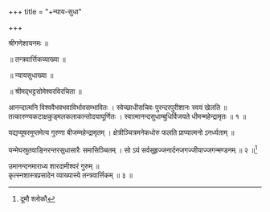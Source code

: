 +++
title = "+न्याय-सुधा"

+++

श्रीगणेशायनमः ॥

 ॥ तन्त्रवार्त्तिकव्याख्या ॥

 ॥ न्यायसुधाख्या ॥

 ॥ श्रीमद्भट्टसोमेश्वरविरचिता ॥

आनन्दात्मनि विश्ववैभवभवाविर्भावसम्भावितः । स्वेच्छाधीसचिवः पुरन्दरपुरीशानः स्वयं खेलति ॥  
तत्कारुण्यकटाक्षकुड्मलकलाकान्तोदयाघूर्णितः । स्वात्मानन्दसुधाम्बुधिर्विजयते धीमन्महेन्द्रामृतः ॥ १ ॥  


यद्यप्यूषरमुप्तमेत्य गुरुणा बीजम्महेन्द्रामृतम् । क्षेत्रीञ्चित्रमनेकधोरु फलति प्राप्यात्मनो ऽनर्ध्यताम् ॥  


यन्मेघस्रुतवाङ्निरन्तरसुधासारैः समासिञ्चितम् । सो ऽयं सर्वसुहृज्जनार्दनजगज्जीयाज्जगन्मण्डनम् ॥ २ ॥[^1]  

[^1]: दूमौ श्लोकौ



उमानन्दनमाराध्य शारदामीश्वरं गुरुम् ॥  
कृत्स्नशास्त्रप्रसादेन व्याख्यास्ये तन्त्रवार्त्तिकम् ॥ ३ ॥  
